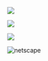 ![](https://web.archive.org/web/20090901223917/http://www.geocities.com/playstationcovers/1.gif)

![](https://web.archive.org/web/20090821203731/http://geocities.com/TelevisionCity/Satellite/2346/alladvantage-ba1.gif)

![](https://web.archive.org/web/20090804180535/http://www.geocities.com/televisioncity/stage/5685/utopiad_468b.gif)

![netscape](https://web.archive.org/web/20091026080505/http://geocities.com/thenetworld/infotrain/travel/choose_netscape.gif)

